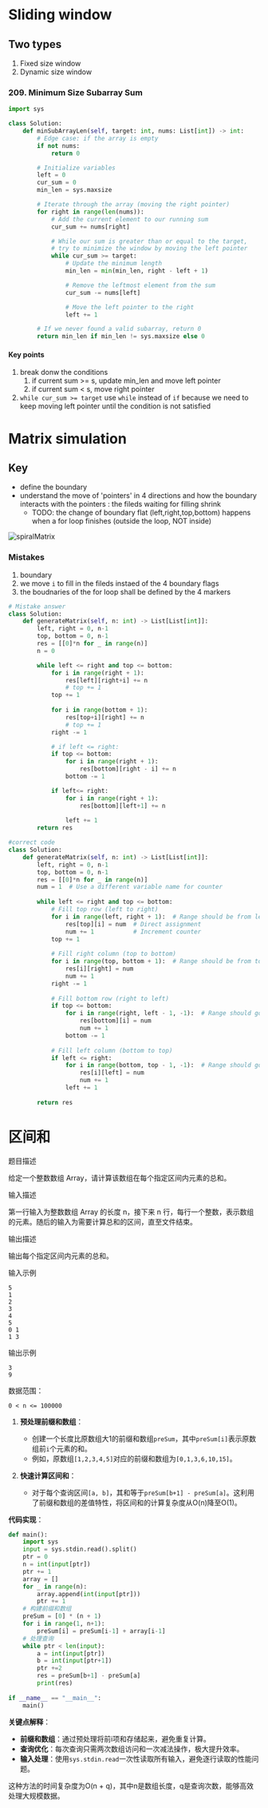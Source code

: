 # Sliding window

## Two types

1. Fixed size window
2. Dynamic size window

### 209. Minimum Size Subarray Sum

```python
import sys

class Solution:
    def minSubArrayLen(self, target: int, nums: List[int]) -> int:
        # Edge case: if the array is empty
        if not nums:
            return 0

        # Initialize variables
        left = 0
        cur_sum = 0
        min_len = sys.maxsize

        # Iterate through the array (moving the right pointer)
        for right in range(len(nums)):
            # Add the current element to our running sum
            cur_sum += nums[right]

            # While our sum is greater than or equal to the target,
            # try to minimize the window by moving the left pointer
            while cur_sum >= target:
                # Update the minimum length
                min_len = min(min_len, right - left + 1)

                # Remove the leftmost element from the sum
                cur_sum -= nums[left]

                # Move the left pointer to the right
                left += 1

        # If we never found a valid subarray, return 0
        return min_len if min_len != sys.maxsize else 0
```

#### Key points

1. break donw the conditions
   1. if current sum >= s, update min_len and move left pointer
   2. if current sum < s, move right pointer
2. `while cur_sum >= target` use `while` instead of `if` because we need to keep moving left pointer until the condition is not satisfied

# Matrix simulation 

## Key
- define the boundary 
- understand the move of 'pointers' in 4 directions and how the boundary interacts with the pointers : the fileds waiting for filling shrink 
  - TODO: the change of boundary flat (left,right,top,bottom) happens when a for loop finishes (outside the loop, NOT inside)

![spiralMatrix](./59SpiralMatrix.jpg)

### Mistakes
1. boundary 
2. we move `i` to fill in the fileds instaed of the 4 boundary flags 
3. the boudnaries of the for loop shall be defined by the 4 markers 

```python
# Mistake answer
class Solution:
    def generateMatrix(self, n: int) -> List[List[int]]:
        left, right = 0, n-1
        top, bottom = 0, n-1
        res = [[0]*n for _ in range(n)]
        n = 0

        while left <= right and top <= bottom:
            for i in range(right + 1):
                res[left][right+i] += n
                # top += 1
            top += 1
            
            for i in range(bottom + 1):
                res[top+i][right] += n
                # top += 1
            right -= 1

            # if left <= right:
            if top <= bottom:
                for i in range(right + 1):
                    res[bottom][right - i] += n
                bottom -= 1

            if left<= right:
                for i in range(right + 1):
                    res[bottom][left+1] += n
                
                left += 1
        return res 

```

```python
#correct code
class Solution:
    def generateMatrix(self, n: int) -> List[List[int]]:
        left, right = 0, n-1
        top, bottom = 0, n-1
        res = [[0]*n for _ in range(n)]
        num = 1  # Use a different variable name for counter
        
        while left <= right and top <= bottom:
            # Fill top row (left to right)
            for i in range(left, right + 1):  # Range should be from left to right
                res[top][i] = num  # Direct assignment
                num += 1           # Increment counter
            top += 1
            
            # Fill right column (top to bottom)
            for i in range(top, bottom + 1):  # Range should be from top to bottom
                res[i][right] = num
                num += 1
            right -= 1
            
            # Fill bottom row (right to left)
            if top <= bottom:
                for i in range(right, left - 1, -1):  # Range should go backward
                    res[bottom][i] = num
                    num += 1
                bottom -= 1
            
            # Fill left column (bottom to top)
            if left <= right:
                for i in range(bottom, top - 1, -1):  # Range should go backward
                    res[i][left] = num
                    num += 1
                left += 1
                
        return res
```

# 区间和 

题目描述

给定一个整数数组 Array，请计算该数组在每个指定区间内元素的总和。

输入描述

第一行输入为整数数组 Array 的长度 n，接下来 n 行，每行一个整数，表示数组的元素。随后的输入为需要计算总和的区间，直至文件结束。

输出描述

输出每个指定区间内元素的总和。

输入示例
```
5
1
2
3
4
5
0 1
1 3
```
输出示例
```
3
9
```
数据范围：
```
0 < n <= 100000
```

1. **预处理前缀和数组**：
   - 创建一个长度比原数组大1的前缀和数组`preSum`，其中`preSum[i]`表示原数组前`i`个元素的和。
   - 例如，原数组`[1,2,3,4,5]`对应的前缀和数组为`[0,1,3,6,10,15]`。

2. **快速计算区间和**：
   - 对于每个查询区间`[a, b]`，其和等于`preSum[b+1] - preSum[a]`。这利用了前缀和数组的差值特性，将区间和的计算复杂度从O(n)降至O(1)。

**代码实现**：
```python
def main():
    import sys
    input = sys.stdin.read().split()
    ptr = 0
    n = int(input[ptr])
    ptr += 1
    array = []
    for _ in range(n):
        array.append(int(input[ptr]))
        ptr += 1
    # 构建前缀和数组
    preSum = [0] * (n + 1)
    for i in range(1, n+1):
        preSum[i] = preSum[i-1] + array[i-1]
    # 处理查询
    while ptr < len(input):
        a = int(input[ptr])
        b = int(input[ptr+1])
        ptr +=2
        res = preSum[b+1] - preSum[a]
        print(res)
        
if __name__ == "__main__":
    main()
```

**关键点解释**：
- **前缀和数组**：通过预处理将前i项和存储起来，避免重复计算。
- **查询优化**：每次查询只需两次数组访问和一次减法操作，极大提升效率。
- **输入处理**：使用`sys.stdin.read`一次性读取所有输入，避免逐行读取的性能问题。

这种方法的时间复杂度为O(n + q)，其中n是数组长度，q是查询次数，能够高效处理大规模数据。